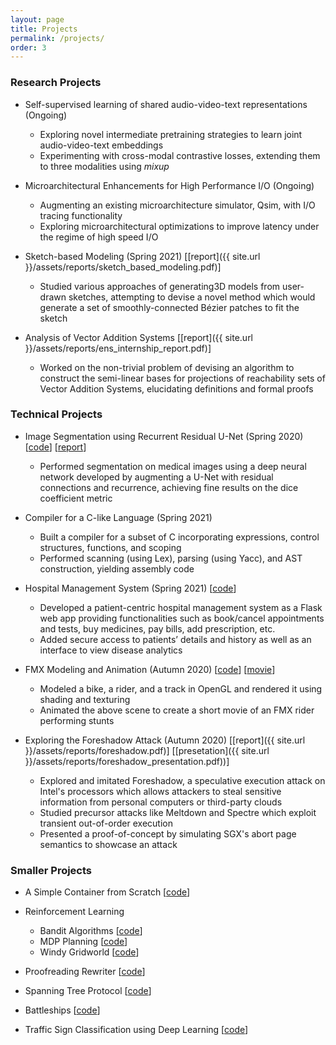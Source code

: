 ```yaml
---
layout: page
title: Projects
permalink: /projects/
order: 3
---
```


### Research Projects

* Self-supervised learning of shared audio-video-text representations (Ongoing)
    * Exploring novel intermediate pretraining strategies to learn joint audio-video-text embeddings
    * Experimenting with cross-modal contrastive losses, extending them to three modalities using *mixup*

* Microarchitectural Enhancements for High Performance I/O (Ongoing)
    * Augmenting an existing microarchitecture simulator, Qsim, with I/O tracing functionality
    * Exploring microarchitectural optimizations to improve latency under the regime of high speed I/O

* Sketch-based Modeling (Spring 2021) 
[[report]({{ site.url }}/assets/reports/sketch_based_modeling.pdf)]
    * Studied various approaches of generating3D models from user-drawn sketches, attempting to devise a novel method which would generate a set of smoothly-connected Bézier patches to fit the sketch

* Analysis of Vector Addition Systems
[[report]({{ site.url }}/assets/reports/ens_internship_report.pdf)]
    * Worked on the non-trivial problem of devising an algorithm to construct the semi-linear bases for projections
    of reachability sets of Vector Addition Systems, elucidating definitions and formal proofs

### Technical Projects

* Image Segmentation using Recurrent Residual U-Net (Spring 2020)
[[code](https://github.com/akkapakasaikiran/MIS-R2UNet)] 
[[report](https://github.com/akkapakasaikiran/MIS-R2UNet/blob/master/project_report.pdf)]
    * Performed segmentation on medical images using a deep neural network developed by augmenting a U-Net with residual connections and recurrence, achieving fine results on the dice coefficient metric

* Compiler for a C-like Language (Spring 2021)
    * Built a compiler for a subset of C incorporating expressions, control structures, functions, and scoping
    * Performed scanning (using Lex), parsing (using Yacc), and AST construction, yielding assembly code

* Hospital Management System (Spring 2021) [[code](https://github.com/CS387-Project-Team/Patient-management-system)]
    * Developed a patient-centric hospital management system as a Flask web app providing functionalities such as book/cancel appointments and tests, buy medicines, pay bills, add prescription, etc.
    * Added secure access to patients’ details and history as well as an interface to view disease analytics

* FMX Modeling and Animation (Autumn 2020) 
[[code]()] 
[[movie](https://youtu.be/RhG3SWKn6W8)]
    * Modeled a bike, a rider, and a track in OpenGL and rendered it using shading and texturing
    * Animated the above scene to create a short movie of an FMX rider performing stunts


* Exploring the Foreshadow Attack (Autumn 2020) 
[[report]({{ site.url }}/assets/reports/foreshadow.pdf)]
[[presetation]({{ site.url }}/assets/reports/foreshadow_presentation.pdf))]
    * Explored and imitated Foreshadow, a speculative execution attack on Intel's processors which allows attackers to steal sensitive information from personal computers or third-party clouds
    * Studied precursor attacks like Meltdown and Spectre which exploit transient out-of-order execution
    * Presented a proof-of-concept by simulating SGX's abort page semantics to showcase an attack

### Smaller Projects

* A Simple Container from Scratch [[code](https://github.com/akkapakasaikiran/container-from-scratch)]
    <!-- * Understood and built a simple container from scratch using Linux namespaces and cgroups -->

* Reinforcement Learning
    * Bandit Algorithms [[code](https://github.com/akkapakasaikiran/bandit-algos)]
    * MDP Planning [[code](https://github.com/akkapakasaikiran/mdp-planning)]
    * Windy Gridworld [[code](https://github.com/akkapakasaikiran/windy-gridworld)]

* Proofreading Rewriter [[code](https://github.com/akkapakasaikiran/Proofreading-Rewriter)]
    <!-- * Developed a Python-based tool which detects and corrects spelling and grammar mistakes, and suggests alternative words and phrases using statistics from online APIs like datamuse and phrasefinder -->

* Spanning Tree Protocol [[code](https://github.com/akkapakasaikiran/NoLoops)] 
    <!-- * Built a loop-free logical topology of LANs and bridges by implementing the protocol in C++ -->
    <!-- * Simulated the functioning of learning bridges on a sequence of data transfers using callbacks -->

* Battleships [[code](https://github.com/saum-g/Battleships)]
    <!-- * Implemented the board game Battleships in the language Racket with multiple difficulty levels, incorporating ideas from functional and object oriented paradigms to design probabilistic -->

* Traffic Sign Classification using Deep Learning [[code](https://github.com/akkapakasaikiran/Traffic-Signs-Classifier)]
    <!-- * Implemented a CNN based on Inception modules and Spatial Transformation layers from scratch -->
    <!-- * Trained on the GTSRB dataset achieving almost 98% accuracy with little to no data augmentation -->